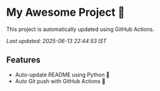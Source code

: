 # My Awesome Project 🚀

This project is automatically updated using GitHub Actions.

_Last updated: 2025-06-13 22:44:53 IST_

## Features
- Auto-update README using Python 🐍
- Auto Git push with GitHub Actions 🤖
